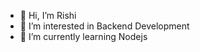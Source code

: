 - 👋 Hi, I’m Rishi
- 👀 I’m interested in Backend Development
- 🌱 I’m currently learning Nodejs

<!---
Rishi0814/Rishi0814 is a ✨ special ✨ repository because its `README.md` (this file) appears on your GitHub profile.
You can click the Preview link to take a look at your changes.
--->
